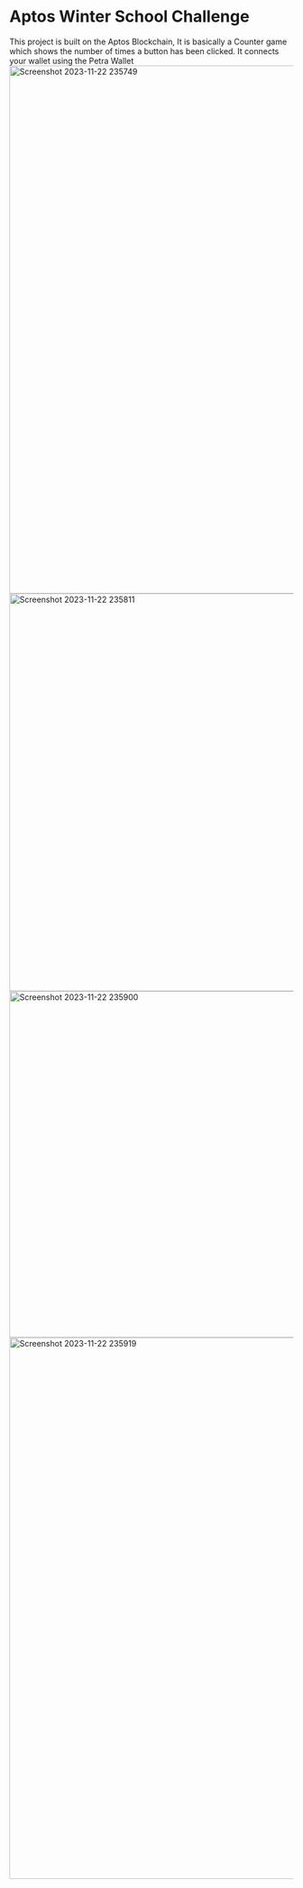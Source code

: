 # Aptos Winter School Challenge
This project is built on the Aptos Blockchain, It is basically a Counter game which shows the number of times a button has been clicked. 
It connects your wallet using the Petra Wallet 
<img width="936" alt="Screenshot 2023-11-22 235749" src="https://github.com/aadhyamathur/aptos-winter-school/assets/91031410/3d1c9e22-e487-4c9c-b3ed-135239bbf454">
<img width="705" alt="Screenshot 2023-11-22 235811" src="https://github.com/aadhyamathur/aptos-winter-school/assets/91031410/f6393ba1-bd45-45f2-b65f-86be2d1ddea4">
<img width="614" alt="Screenshot 2023-11-22 235900" src="https://github.com/aadhyamathur/aptos-winter-school/assets/91031410/6ec9ba0d-903b-4560-b31d-579c3a55e44c">
<img width="960" alt="Screenshot 2023-11-22 235919" src="https://github.com/aadhyamathur/aptos-winter-school/assets/91031410/99d9cd2a-cac6-449e-9597-4634085e6b30">

